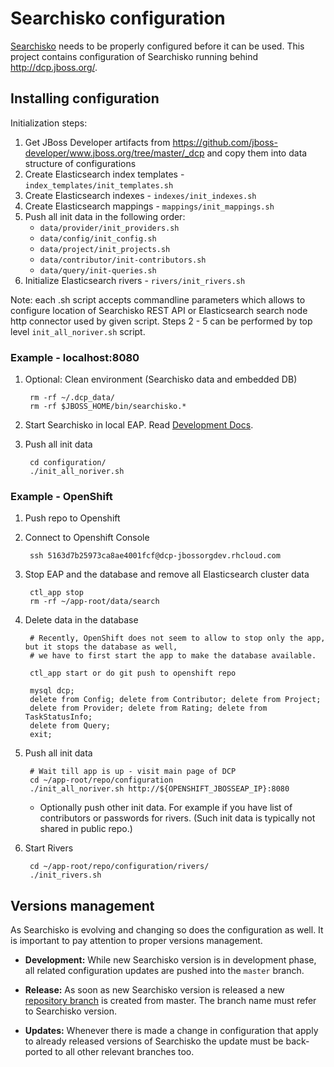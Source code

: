 # Searchisko configuration

[Searchisko](https://github.com/searchisko/searchisko) needs to be properly configured before it can be
used. This project contains configuration of Searchisko running behind <http://dcp.jboss.org/>. 

## Installing configuration 

Initialization steps:

1. Get JBoss Developer artifacts from <https://github.com/jboss-developer/www.jboss.org/tree/master/_dcp> and copy them into data structure of configurations
2. Create Elasticsearch index templates - `index_templates/init_templates.sh`
3. Create Elasticsearch indexes  - `indexes/init_indexes.sh`
4. Create Elasticsearch mappings - `mappings/init_mappings.sh`
5. Push all init data in the following order:
   - `data/provider/init_providers.sh` 
   - `data/config/init_config.sh`
   - `data/project/init_projects.sh`
   - `data/contributor/init-contributors.sh`
   - `data/query/init-queries.sh`
6. Initialize Elasticsearch rivers - `rivers/init_rivers.sh` 

Note: each .sh script accepts commandline parameters which allows to configure 
location of Searchisko REST API or Elasticsearch search node http connector used by 
given script. Steps 2 - 5 can be performed by top level `init_all_noriver.sh` script.

### Example - localhost:8080

1. Optional: Clean environment (Searchisko data and embedded DB)

		rm -rf ~/.dcp_data/
		rm -rf $JBOSS_HOME/bin/searchisko.*

2. Start Searchisko in local EAP. Read [Development Docs](https://github.com/searchisko/searchisko/blob/master/documentation/development.md).

3. Push all init data

		cd configuration/
		./init_all_noriver.sh


### Example - OpenShift

1. Push repo to Openshift

2. Connect to Openshift Console
		
		ssh 5163d7b25973ca8ae4001fcf@dcp-jbossorgdev.rhcloud.com

3. Stop EAP and the database and remove all Elasticsearch cluster data

		ctl_app stop
		rm -rf ~/app-root/data/search

4. Delete data in the database

		# Recently, OpenShift does not seem to allow to stop only the app, but it stops the database as well,
		# we have to first start the app to make the database available.

		ctl_app start or do git push to openshift repo

		mysql dcp;
		delete from Config; delete from Contributor; delete from Project;
		delete from Provider; delete from Rating; delete from TaskStatusInfo;
		delete from Query;
		exit;

5. Push all init data

		# Wait till app is up - visit main page of DCP
		cd ~/app-root/repo/configuration
		./init_all_noriver.sh http://${OPENSHIFT_JBOSSEAP_IP}:8080

	* Optionally push other init data. For example if you have list of contributors or passwords for rivers.
	  (Such init data is typically not shared in public repo.)

6. Start Rivers

		cd ~/app-root/repo/configuration/rivers/
		./init_rivers.sh


## Versions management

As Searchisko is evolving and changing so does the configuration as well. It is important to pay attention
to proper versions management.

- **Development:** While new Searchisko version is in development phase, all related configuration updates
  are pushed into the `master` branch.
  
- **Release:** As soon as new Searchisko version is released
  a new [repository branch](https://github.com/searchisko/configuration/branches) is created from master.
  The branch name must refer to Searchisko version.
  
- **Updates:** Whenever there is made a change in configuration that apply to already released versions of Searchisko
  the update must be back-ported to all other relevant branches too.